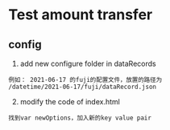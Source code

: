 # Test amount transfer

## config

1. add new configure folder in dataRecords

```
例如： 2021-06-17 的fuji的配置文件，放置的路径为
/datetime/2021-06-17/fuji/dataRecord.json
```

2. modify the code of index.html
```
找到var newOptions，加入新的key value pair
```